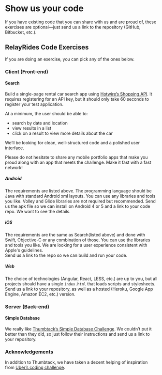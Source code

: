 # Show us your code

If you have existing code that you can share with us and are proud of, these exercises are optional—just send us a link to the repository (GitHub, Bitbucket, etc.).

## RelayRides Code Exercises

If you are doing an exercise, you can pick any of the ones below.

### Client (Front-end)

#### Search

Build a single-page rental car search app using [Hotwire’s Shopping API][hotwire]. It requires registering for an API key, but it should only take 60 seconds to register your test application.

At a minimum, the user should be able to:

- search by date and location
- view results in a list
- click on a result to view more details about the car

We’ll be looking for clean, well-structured code and a polished user interface.

[hotwire]: http://developer.hotwire.com/docs/Rental_Car_Shopping_API
Please do not hesitate to share any mobile portfolio apps that make you proud along with an app that meets the challenge. Make it fast with a fast network! 

##### Android

The requirements are listed above. The programming language should be Java with standard Android xml layouts. You can use any libraries and tools you like. Volley and Glide libraries are not required but recommended. 
Send us the apk file so we can install on Android 4 or 5 and a link to your code repo. We want to see the details.

##### iOS

The requirements are the same as Search(listed above) and done with Swift, Objective-C or any combination of those. You can use the libraries and tools you like. We are looking for a user experience consistent with Apple's guidelines.  
Send us a link to the repo so we can build and run your code.

##### Web

The choice of technologies (Angular, React, LESS, etc.) are up to you, but all projects should have a single `index.html` that loads scripts and stylesheets. Send us a link to your repository, as well as a hosted (Heroku, Google App Engine, Amazon EC2, etc.) version.

### Server (Back-end)

#### Simple Database

We really like [Thumbtack’s Simple Database Challenge][sdb]. We couldn’t put it better than they did, so just follow their instructions and send us a link to your repository.

[sdb]: https://www.thumbtack.com/challenges/simple-database

### Acknowledgements

In addition to Thumbtack, we have taken a decent helping of inspiration from [Uber’s coding challenge][uber].

[uber]: https://github.com/uber/coding-challenge-tools
